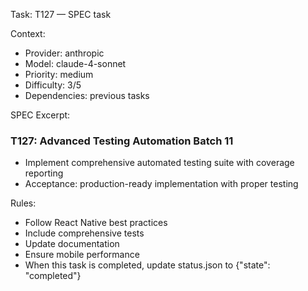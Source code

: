 Task: T127 — SPEC task

Context:
- Provider: anthropic
- Model: claude-4-sonnet
- Priority: medium
- Difficulty: 3/5
- Dependencies: previous tasks

SPEC Excerpt:

### T127: Advanced Testing   Automation   Batch 11
- Implement comprehensive automated testing suite with coverage reporting
- Acceptance: production-ready implementation with proper testing

Rules:
- Follow React Native best practices
- Include comprehensive tests
- Update documentation
- Ensure mobile performance
- When this task is completed, update status.json to {"state": "completed"}
